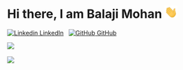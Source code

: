 <h1>Hi there, I am Balaji Mohan <img src="https://raw.githubusercontent.com/ABSphreak/ABSphreak/master/gifs/Hi.gif" width="30px"> </h1>

<!--
**bm0han/bm0han** is a ✨ _special_ ✨ repository because its `README.md` (this file) appears on your GitHub profile.

Here are some ideas to get you started:

- 🔭 I’m currently working on Sysvine Technologies
- 🌱 I’m currently learning Kubernetes
- 👯 I’m looking to collaborate on ...
- 🤔 I’m looking for help with ...
- 💬 Ask me about ...
- 📫 How to reach me: ...
- 😄 Pronouns: ...
- ⚡ Fun fact: ...
-->


[![Linkedin](https://i.stack.imgur.com/gVE0j.png) LinkedIn](https://www.linkedin.com//in/balaji-mohan/)
&nbsp;
[![GitHub](https://i.stack.imgur.com/tskMh.png) GitHub](https://github.com/bm0han)



![](https://komarev.com/ghpvc/?username=bm0han&color=ff69b4)

<img height="180em" src="https://github-readme-stats.vercel.app/api?username=bm0han&show_icons=true&hide_border=true&&count_private=true&include_all_commits=true" />
